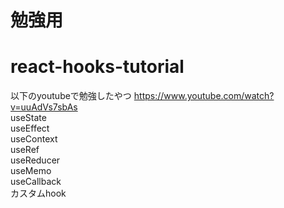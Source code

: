 # 勉強用
# react-hooks-tutorial
以下のyoutubeで勉強したやつ
https://www.youtube.com/watch?v=uuAdVs7sbAs  
useState  
useEffect  
useContext  
useRef  
useReducer  
useMemo  
useCallback  
カスタムhook  
